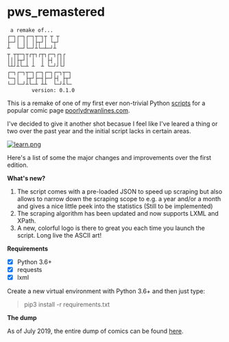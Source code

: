 # pws_remastered

~~~
 a remake of...
┌─┐┌─┐┌─┐┬─┐┬ ┬ ┬    
├─┘│ ││ │├┬┘│ └┬┘    
┴  └─┘└─┘┴└─┴─┘┴     
┬ ┬┬─┐┬┌┬┐┌┬┐┌─┐┌┐┌  
│││├┬┘│ │  │ ├┤ │││  
└┴┘┴└─┴ ┴  ┴ └─┘┘└┘  
┌─┐┌─┐┬─┐┌─┐┌─┐┌─┐┬─┐
└─┐│  ├┬┘├─┤├─┘├┤ ├┬┘
└─┘└─┘┴└─┴ ┴┴  └─┘┴└─
        version: 0.1.0
~~~

This is a remake of one of my first ever non-trivial Python [scripts](https://github.com/baduker/poorlywrittenscraper) for a popular comic page [poorlydrwanlines.com](http://poorlydrawnlines.com).

I've decided to give it another shot becasue I feel like I've leared a thing or two over the past year and the initial script lacks in certain areas. 

[![learn.png](http://www.poorlydrawnlines.com/wp-content/uploads/2019/06/learn.png)](http://www.poorlydrawnlines.com/comic/learn/)

Here's a list of some the major changes and improvements over the first edition.

**What's new?**

1. The script comes with a pre-loaded JSON to speed up scraping but also allows to narrow down the scraping scope to e.g. a year and/or a month and gives a nice little peek into the statistics (Still to be implemented) 
2. The scraping algorithm has been updated and now supports LXML and XPath.
3. A new, colorful logo is there to great you each time you launch the script. Long live the ASCII art!

**Requirements**

- [x] Python 3.6+
- [x] requests
- [x] lxml

Create a new virtual environment with Python 3.6+ and then just type:
> pip3 install -r requirements.txt

**The dump**

As of July 2019, the entire dump of comics can be found [here](https://yadi.sk/d/3KO2w_sfJxU8Tg).
